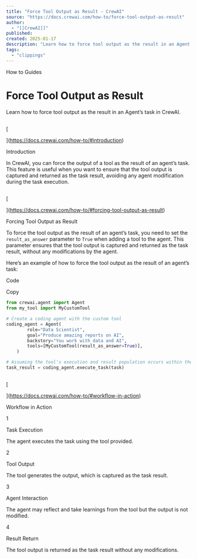 ```yaml
---
title: "Force Tool Output as Result - CrewAI"
source: "https://docs.crewai.com/how-to/force-tool-output-as-result"
author:
  - "[[CrewAI]]"
published:
created: 2025-01-17
description: "Learn how to force tool output as the result in an Agent's task in CrewAI."
tags:
  - "clippings"
---
```

How to Guides

# Force Tool Output as Result

Learn how to force tool output as the result in an Agent’s task in CrewAI.

## 

[​

](https://docs.crewai.com/how-to/#introduction)

Introduction

In CrewAI, you can force the output of a tool as the result of an agent’s task. This feature is useful when you want to ensure that the tool output is captured and returned as the task result, avoiding any agent modification during the task execution.

## 

[​

](https://docs.crewai.com/how-to/#forcing-tool-output-as-result)

Forcing Tool Output as Result

To force the tool output as the result of an agent’s task, you need to set the `result_as_answer` parameter to `True` when adding a tool to the agent. This parameter ensures that the tool output is captured and returned as the task result, without any modifications by the agent.

Here’s an example of how to force the tool output as the result of an agent’s task:

Code

Copy

```python
from crewai.agent import Agent
from my_tool import MyCustomTool

# Create a coding agent with the custom tool
coding_agent = Agent(
        role="Data Scientist",
        goal="Produce amazing reports on AI",
        backstory="You work with data and AI",
        tools=[MyCustomTool(result_as_answer=True)],
    )

# Assuming the tool's execution and result population occurs within the system
task_result = coding_agent.execute_task(task)
```

## 

[​

](https://docs.crewai.com/how-to/#workflow-in-action)

Workflow in Action

1

Task Execution

The agent executes the task using the tool provided.

2

Tool Output

The tool generates the output, which is captured as the task result.

3

Agent Interaction

The agent may reflect and take learnings from the tool but the output is not modified.

4

Result Return

The tool output is returned as the task result without any modifications.